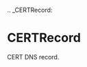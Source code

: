 [//]: # (THE CONTENT BELOW IS GENERATED. DO NOT EDIT.)
.. _CERTRecord:

# CERTRecord
[//]: # (ADD YOUR NOTES BELOW. THESE WILL BE PICKED EVERY TIME THE DOCS ARE REGENERATED. //end)

CERT DNS record.
